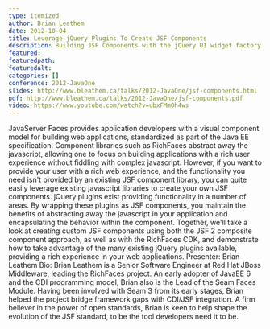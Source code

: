 ```yaml
---
type: itemized
author: Brian Leathem
date: 2012-10-04
title: Leverage jQuery Plugins To Create JSF Components
description: Building JSF Components with the jQuery UI widget factory
featured:
featuredpath:
featuredalt:
categories: []
conference: 2012-JavaOne
slides: http://www.bleathem.ca/talks/2012-JavaOne/jsf-components.html
pdf: http://www.bleathem.ca/talks/2012-JavaOne/jsf-components.pdf
video: https://www.youtube.com/watch?v=ubxFMm0h4ws
---
```


JavaServer Faces provides application developers with a visual component model for building web applications, standardized as part of the Java EE specification. Component libraries such as RichFaces abstract away the javascript, allowing one to focus on building applications with a rich user experience without fiddling with complex javascript. However, if you want to provide your user with a rich web experience, and the functionality you need isn't provided by an existing JSF component library, you can quite easily leverage existing javascript libraries to create your own JSF components. jQuery plugins exist providing functionality in a number of areas. By wrapping these plugins as JSF components, you maintain the benefits of abstracting away the javascript in your application and encapsulating the behavior within the component. Together, we'll take a look at creating custom JSF components using both the JSF 2 composite component approach, as well as with the RichFaces CDK, and demonstrate how to take advantage of the many existing jQuery plugins available, providing a rich experience in your web applications. Presenter: Brian Leathem Bio: Brian Leathem is a Senior Software Engineer at Red Hat JBoss Middleware, leading the RichFaces project. An early adopter of JavaEE 6 and the CDI programming model, Brian also is the Lead of the Seam Faces Module. Having been involved with Seam 3 from its early stages, Brian helped the project bridge framework gaps with CDI/JSF integration. A firm believer in the power of open standards, Brian is keen to help shape the evolution of the JSF standard, to be the tool developers need it to be.

